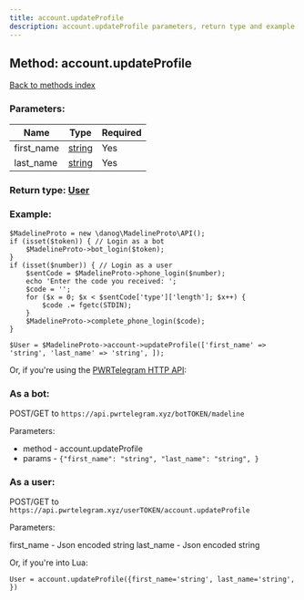 ```yaml
---
title: account.updateProfile
description: account.updateProfile parameters, return type and example
---
```

## Method: account.updateProfile  
[Back to methods index](index.md)


### Parameters:

| Name     |    Type       | Required |
|----------|---------------|----------|
|first\_name|[string](../types/string.md) | Yes|
|last\_name|[string](../types/string.md) | Yes|


### Return type: [User](../types/User.md)

### Example:


```
$MadelineProto = new \danog\MadelineProto\API();
if (isset($token)) { // Login as a bot
    $MadelineProto->bot_login($token);
}
if (isset($number)) { // Login as a user
    $sentCode = $MadelineProto->phone_login($number);
    echo 'Enter the code you received: ';
    $code = '';
    for ($x = 0; $x < $sentCode['type']['length']; $x++) {
        $code .= fgetc(STDIN);
    }
    $MadelineProto->complete_phone_login($code);
}

$User = $MadelineProto->account->updateProfile(['first_name' => 'string', 'last_name' => 'string', ]);
```

Or, if you're using the [PWRTelegram HTTP API](https://pwrtelegram.xyz):

### As a bot:

POST/GET to `https://api.pwrtelegram.xyz/botTOKEN/madeline`

Parameters:

* method - account.updateProfile
* params - `{"first_name": "string", "last_name": "string", }`



### As a user:

POST/GET to `https://api.pwrtelegram.xyz/userTOKEN/account.updateProfile`

Parameters:

first_name - Json encoded string
last_name - Json encoded string



Or, if you're into Lua:

```
User = account.updateProfile({first_name='string', last_name='string', })
```

